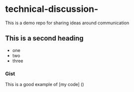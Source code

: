 # technical-discussion-
This is a demo repo for sharing ideas around communication

## This is a second heading

* one
* two
* three

### Gist

This is a good example of [my code] (<script src="https://gist.github.com/luifg/c290ca31cbb425d4d6271f693f83a9de.js"></script>)


